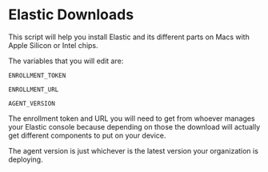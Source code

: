 # Elastic Downloads

This script will help you install Elastic and its different parts on Macs with Apple Silicon or Intel chips.

The variables that you will edit are:

`ENROLLMENT_TOKEN`

`ENROLLMENT_URL`

`AGENT_VERSION`

The enrollment token and URL you will need to get from whoever manages your Elastic console because depending on those the
download will actually get different components to put on your device.

The agent version is just whichever is the latest version your organization is deploying.